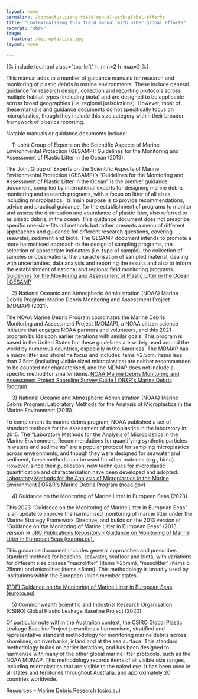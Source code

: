 ```yaml
---
layout: home
permalink: /contextualising-field-manual-with-global-efforts
title: "Contextualising this field manual with other global efforts"
excerpt: "<br>"
image:
  feature: /microplastics.jpg
layout: home

---
```

{% include toc.html class="toc-left" h_min=2 h_max=2 %}

This manual adds to a number of guidance manuals for research and monitoring of plastic debris in marine environments. These include general guidance for research design, collection and reporting protocols across multiple habitat types (including biota) and are designed to be applicable across broad geographies (i.e. regional jurisdictions). However, most of these manuals and guidance documents do not specifically focus on microplastics, though they include this size category within their broader framework of plastics reporting. 

 

Notable manuals or guidance documents include:

&nbsp;&nbsp;&nbsp;&nbsp;1)    Joint Group of Experts on the Scientific Aspects of Marine Environmental Protection (GESAMP): Guidelines for the Monitoring and Assessment of Plastic Litter in the Ocean (2019).


The Joint Group of Experts on the Scientific Aspects of Marine Environmental Protection (GESAMP)’s “Guidelines for the Monitoring and Assessment of Plastic Litter in the Ocean” is the premier guidance document, compiled by international experts for designing marine debris monitoring and research programs, with a focus on litter of all sizes, including microplastics. Its main purpose is to provide recommendations, advice and practical guidance, for the establishment of programs to monitor and assess the distribution and abundance of plastic litter, also referred to as plastic debris, in the ocean. This guidance document does not prescribe specific one-size-fits-all methods but rather presents a menu of different approaches and guidance for different research questions, covering seawater, sediment and biota. The GESAMP document intends to promote a more harmonised approach to the design of sampling programs, the selection of appropriate indicators (i.e. type of sample), the collection of samples or observations, the characterisation of sampled material, dealing with uncertainties, data analysis and reporting the results and also to inform the establishment of national and regional field monitoring programs. [Guidelines for the Monitoring and Assessment of Plastic Litter in the Ocean &#124; GESAMP](http://www.gesamp.org/publications/guidelines-for-the-monitoring-and-assessment-of-plastic-litter-in-the-ocean)

 


&nbsp;&nbsp;&nbsp;&nbsp;2)    National Oceanic and Atmospheric Administration (NOAA) Marine Debris Program: Marine Debris Monitoring and Assessment Project (MDMAP) (2021).


     

The NOAA Marine Debris Program coordinates the Marine Debris Monitoring and Assessment Project (MDMAP), a NOAA citizen science initiative that engages NOAA partners and volunteers, and this 2021 program builds upon earlier iterations with similar goals. This program is based in the United States but these guidelines are widely used around the world by numerous countries, especially in the Americas. The MDMAP has a macro litter and shoreline focus and includes items >2.5cm. Items less than 2.5cm (including visible sized microplastics) are neither recommended to be counted nor characterised, and the MDMAP does not include a specific method for smaller items. [NOAA Marine Debris Monitoring and Assessment Project Shoreline Survey Guide &#124; OR&R's Marine Debris Program](https://marinedebris.noaa.gov/protocol/noaa-marine-debris-monitoring-and-assessment-project-shoreline-survey-guide)

 


&nbsp;&nbsp;&nbsp;&nbsp;3)     National Oceanic and Atmospheric Administration (NOAA) Marine Debris Program: Laboratory Methods for the Analysis of Microplastics in the Marine Environment (2015).

 

To complement its marine debris program, NOAA published a set of standard methods for the assessment of microplastics in the laboratory in 2015. The “Laboratory Methods for the Analysis of Microplastics in the Marine Environment: Recommendations for quantifying synthetic particles in waters and sediments” are a popular protocol for sampling microplastics across environments, and though they were designed for seawater and sediment, these methods can be used for other matrices (e.g., biota). However, since their publication, new techniques for microplastic quantification and characterisation have been developed and adopted. [Laboratory Methods for the Analysis of Microplastics in the Marine Environment &#124; OR&R's Marine Debris Program (noaa.gov)](https://marinedebris.noaa.gov/technical-memorandum/laboratory-methods-analysis-microplastics-marine-environment)

<span style="text-decoration:underline;"> </span>


&nbsp;&nbsp;&nbsp;&nbsp;4)    Guidance on the Monitoring of Marine Litter in European Seas (2023).


     

This 2023 “Guidance on the Monitoring of Marine Litter in European Seas” is an update to improve the harmonised monitoring of marine litter under the Marine Strategy Framework Directive, and builds on the 2013 version of “Guidance on the Monitoring of Marine Litter in European Seas” (2013 version -> [JRC Publications Repository - Guidance on Monitoring of Marine Litter in European Seas (europa.eu). ](https://publications.jrc.ec.europa.eu/repository/handle/JRC83985)

This guidance document includes general approaches and prescribes standard methods for beaches, seawater, seafloor and biota, with variations for different size classes “macrolitter” (items >25mm), “mesolitter” (items 5-25mm) and microlitter (items &lt;5mm). This methodology is broadly used by institutions within the European Union member states. 

[(PDF) Guidance on the Monitoring of Marine Litter in European Seas (europa.eu)](https://op.europa.eu/en/publication-detail/-/publication/43d9f818-9a30-11ee-b164-01aa75ed71a1/language-en)

 


&nbsp;&nbsp;&nbsp;&nbsp;5)    Commonwealth Scientific and Industrial Research Organisation (CSIRO) Global Plastic Leakage Baseline Project (2020)

 

Of particular note within the Australian context, the CSIRO Global Plastic Leakage Baseline Project prescribes a harmonised, stratified and representative standard methodology for monitoring marine debris across shorelines, on riverbanks, inland and at the sea surface. This standard methodology builds on earlier iterations, and has been designed to harmonise with many of the other global marine litter protocols, such as the NOAA MDMAP. This methodology records items of all visible size ranges, including microplastics that are visible to the naked eye. It has been used in all states and territories throughout Australia, and approximately 20 countries worldwide.

[Resources – Marine Debris Research (csiro.au)](https://research.csiro.au/marinedebris/resources/)
